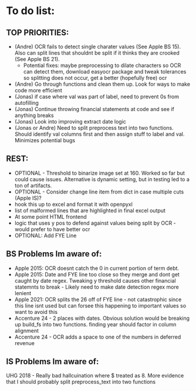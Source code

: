 # To do list:
## TOP PRIORITIES:
- (Andre) OCR fails to detect single charater values (See Apple BS 15). Also can split lines that shouldnt be split if it thinks they are crooked (See Apple BS 21). 
    - Potential fixes: maybe preprocessing to dilate characters so OCR can detect them, download easyocr package and tweak tolerances so splitting does not occur, get a better (hopefully free) ocr
- (Andre) Go through functions and clean them up. Look for ways to make code more efficient
- (Jonas) if case where val was part of label, need to prevent 0s from autofilling
- (Jonas) Continue throwing financial statements at code and see if anything breaks
- (Jonas) Look into improving extract date logic
- (Jonas or Andre) Need to split preprocess text into two functions. Should identify val columns first and then assign stuff to label and val. Minimizes potential bugs
## REST:
- OPTIONAL - Threshold to binarize image set at 160. Worked so far but could cause issues. Alternative is dynamic setting, but in testing led to a ton of artifacts. 
- OPTIONAL - Consider change line item from dict in case multiple cuts (Apple IS)? 
- hook this up to excel and format it with openpyxl
- list of malformed lines that are highlighted in final excel output
- At some point HTML frontend 
- logic that uses y pos to defend against values being split by OCR - would prefer to have better ocr
- OPTIONAL: Add FYE Line

## BS Problems Im aware of:
- Apple 2015: OCR doesnt catch the 0 in current portion of term debt.
- Apple 2015: Date and FYE line too close so they merge and dont get caught by date regex. Tweaking y threshold causes other financial statemnts to break - Likely need to make date detection regex more lenient
- Apple 2021: OCR splits the 26 off of FYE line - not catastrophic since this line isnt used but can forsee this happening to important values so want to avoid this
- Accenture 24 - 2 places with dates. Obvious solution would be breaking up build_fs into two functions. finding year should factor in column alignment
- Accenture 24 - OCR adds a space to one of the numbers in deferred revenue
## IS Problems Im aware of:
UHG 2018 - Really bad hallcuination where $ treated as 8. More evidence that I should probably split preprocess_text into two functions 

